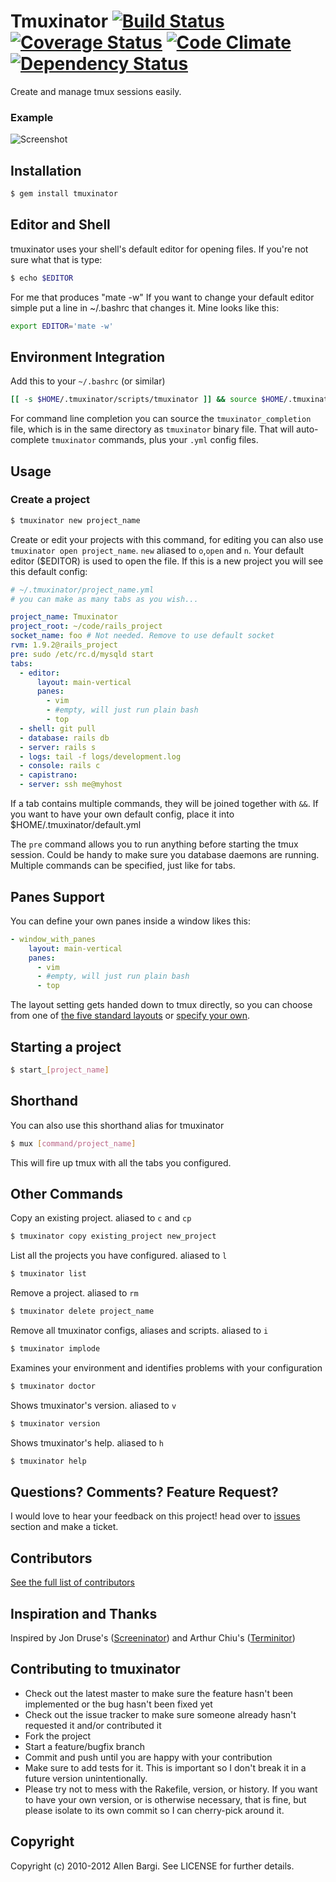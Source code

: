 # Tmuxinator [![Build Status](https://secure.travis-ci.org/aziz/tmuxinator.png)](http://travis-ci.org/aziz/tmuxinator?branch=master) [![Coverage Status](https://coveralls.io/repos/aziz/tmuxinator/badge.png)](https://coveralls.io/r/aziz/tmuxinator) [![Code Climate](https://codeclimate.com/github/aziz/tmuxinator.png)](https://codeclimate.com/github/aziz/tmuxinator) [![Dependency Status](https://gemnasium.com/aziz/tmuxinator.png)](https://gemnasium.com/aziz/tmuxinator)

Create and manage tmux sessions easily.

### Example

![Screenshot](http://f.cl.ly/items/3e3I1l1t3D2U472n1h0h/Screen%20shot%202010-12-10%20at%2010.59.17%20PM.png)

## Installation

``` bash
$ gem install tmuxinator
```

## Editor and Shell

tmuxinator uses your shell's default editor for opening files.  If you're not sure what that is type:

``` bash
$ echo $EDITOR
```
For me that produces "mate -w"
If you want to change your default editor simple put a line in ~/.bashrc that changes it. Mine looks like this:

``` bash
export EDITOR='mate -w'
```

## Environment Integration

Add this to your `~/.bashrc` (or similar)

``` bash
[[ -s $HOME/.tmuxinator/scripts/tmuxinator ]] && source $HOME/.tmuxinator/scripts/tmuxinator
```

For command line completion you can source the `tmuxinator_completion` file, which is in the same directory as
`tmuxinator` binary file. That will auto-complete `tmuxinator` commands, plus your `.yml` config files.

## Usage

### Create a project

``` bash
$ tmuxinator new project_name
```

Create or edit your projects with this command, for editing you can also use `tmuxinator open project_name`. `new` aliased to `o`,`open` and `n`. Your default editor ($EDITOR) is used to open the file. If this is a new project you will see this default config:

``` yaml
# ~/.tmuxinator/project_name.yml
# you can make as many tabs as you wish...

project_name: Tmuxinator
project_root: ~/code/rails_project
socket_name: foo # Not needed. Remove to use default socket
rvm: 1.9.2@rails_project
pre: sudo /etc/rc.d/mysqld start
tabs:
  - editor:
      layout: main-vertical
      panes:
        - vim
        - #empty, will just run plain bash
        - top
  - shell: git pull
  - database: rails db
  - server: rails s
  - logs: tail -f logs/development.log
  - console: rails c
  - capistrano:
  - server: ssh me@myhost
```

If a tab contains multiple commands, they will be joined together with `&&`.
If you want to have your own default config, place it into $HOME/.tmuxinator/default.yml

The `pre` command allows you to run anything before starting the tmux session. Could be handy to make sure you database daemons are running. Multiple commands can be specified, just like for tabs.

## Panes Support
You can define your own panes inside a window likes this:

``` yaml
- window_with_panes
    layout: main-vertical
    panes:
      - vim
      - #empty, will just run plain bash
      - top
```

The layout setting gets handed down to tmux directly, so you can choose from one of [the five standard layouts](http://manpages.ubuntu.com/manpages/precise/en/man1/tmux.1.html#contenttoc6) or [specify your own](http://stackoverflow.com/a/9976282/183537).

## Starting a project

``` bash
$ start_[project_name]
```

## Shorthand

You can also use this shorthand alias for tmuxinator

``` bash
$ mux [command/project_name]
```

This will fire up tmux with all the tabs you configured.

## Other Commands

Copy an existing project. aliased to `c` and `cp`
``` bash
$ tmuxinator copy existing_project new_project
```

List all the projects you have configured. aliased to `l`
``` bash
$ tmuxinator list
```

Remove a project. aliased to `rm`
``` bash
$ tmuxinator delete project_name
```

Remove all tmuxinator configs, aliases and scripts. aliased to `i`
``` bash
$ tmuxinator implode
```

Examines your environment and identifies problems with your configuration
``` bash
$ tmuxinator doctor
```

Shows tmuxinator's version. aliased to `v`
``` bash
$ tmuxinator version
```

Shows tmuxinator's help. aliased to `h`
``` bash
$ tmuxinator help
```

## Questions? Comments? Feature Request?

I would love to hear your feedback on this project! head over to [issues](https://github.com/aziz/tmuxinator/issues)
section and make a ticket.

## Contributors

[See the full list of contributors](https://github.com/aziz/tmuxinator/contributors)

## Inspiration and Thanks

Inspired by Jon Druse's ([Screeninator](https://github.com/jondruse/screeninator)) and Arthur Chiu's ([Terminitor](http://github.com/achiu/terminitor))

## Contributing to tmuxinator

* Check out the latest master to make sure the feature hasn't been implemented or the bug hasn't been fixed yet
* Check out the issue tracker to make sure someone already hasn't requested it and/or contributed it
* Fork the project
* Start a feature/bugfix branch
* Commit and push until you are happy with your contribution
* Make sure to add tests for it. This is important so I don't break it in a future version unintentionally.
* Please try not to mess with the Rakefile, version, or history. If you want to have your own version, or is
  otherwise necessary, that is fine, but please isolate to its own commit so I can cherry-pick around it.

## Copyright

Copyright (c) 2010-2012 Allen Bargi. See LICENSE for further details.
